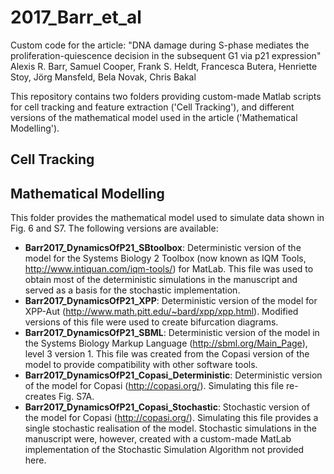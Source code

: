 # 2017_Barr_et_al

Custom code for the article:
"DNA damage during S-phase mediates the proliferation-quiescence decision in the subsequent G1 via p21 expression"
Alexis R. Barr, Samuel Cooper, Frank S. Heldt, Francesca Butera, Henriette Stoy, Jörg Mansfeld, Bela Novak, Chris Bakal

This repository contains two folders providing custom-made Matlab scripts for cell tracking and feature extraction ('Cell Tracking'), and different versions of the mathematical model used in the article ('Mathematical Modelling').

## Cell Tracking

## Mathematical Modelling

This folder provides the mathematical model used to simulate data shown in Fig. 6 and S7.
The following versions are available:
- **Barr2017_DynamicsOfP21_SBtoolbox**: Deterministic version of the model for the Systems Biology 2 Toolbox (now known as IQM Tools, http://www.intiquan.com/iqm-tools/) for MatLab. This file was used to obtain most of the deterministic simulations in the manuscript and served as a basis for the stochastic implementation.
- **Barr2017_DynamicsOfP21_XPP**: Deterministic version of the model for XPP-Aut (http://www.math.pitt.edu/~bard/xpp/xpp.html). Modified versions of this file were used to create bifurcation diagrams.
- **Barr2017_DynamicsOfP21_SBML**: Deterministic version of the model in the Systems Biology Markup Language (http://sbml.org/Main_Page), level 3 version 1. This file was created from the Copasi version of the model to provide compatibility with other software tools.
- **Barr2017_DynamicsOfP21_Copasi_Deterministic**: Deterministic version of the model for Copasi (http://copasi.org/). Simulating this file re-creates Fig. S7A.
- **Barr2017_DynamicsOfP21_Copasi_Stochastic**: Stochastic version of the model for Copasi (http://copasi.org/). Simulating this file provides a single stochastic realisation of the model. Stochastic simulations in the manuscript were, however, created with a custom-made MatLab implementation of the Stochastic Simulation Algorithm not provided here.
